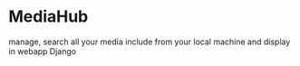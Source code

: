 # MediaHub
manage, search all your media include from your local machine and display in webapp Django
